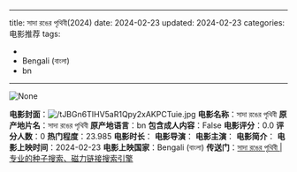 
---
title: সাদা রঙের পৃথিবী(2024)
date: 2024-02-23
updated: 2024-02-23
categories: 电影推荐
tags:

- 
- Bengali (বাংলা)
- bn
---

<img src="https://image.tmdb.org/t/p/originalNone" alt="None" title="None">

**电影封面**：<img src="https://image.tmdb.org/t/p/w200/tJBGn6TIHV5aR1Qpy2xAKPCTuie.jpg" alt="/tJBGn6TIHV5aR1Qpy2xAKPCTuie.jpg" title="/tJBGn6TIHV5aR1Qpy2xAKPCTuie.jpg">
**电影名称**：সাদা রঙের পৃথিবী
**原产地片名**：সাদা রঙের পৃথিবী
**原产地语言**：bn
**包含成人内容**：False
**电影评分**：0.0
**评分人数**：0
**热门程度**：23.985
**电影时长**：
**电影导演**：
**电影主演**：
**电影简介**：
**电影上映时间**：2024-02-23
**电影上映国家**：Bengali (বাংলা)
**传送门**：[সাদা রঙের পৃথিবী |专业的种子搜索、磁力链接搜索引擎](https://movie.amd794.com:2083/?search=%E0%A6%B8%E0%A6%BE%E0%A6%A6%E0%A6%BE%20%E0%A6%B0%E0%A6%99%E0%A7%87%E0%A6%B0%20%E0%A6%AA%E0%A7%83%E0%A6%A5%E0%A6%BF%E0%A6%AC%E0%A7%80&ordering=&mode=match_phrase&page_size=10&page=1)

